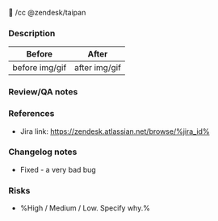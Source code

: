 :snake:
/cc @zendesk/taipan

### Description

| Before         |     After     |
| -------------- | :-----------: |
| before img/gif | after img/gif |

### Review/QA notes

<!-- Please leave some notes here to help people review and test your changes. -->

### References

- Jira link: https://zendesk.atlassian.net/browse/%jira_id%

### Changelog notes

<!-- Formatting guide:

• Added - for new features.
• Changed - for changes in existing functionality.
• Deprecated - for soon-to-be removed features.
• Removed - for now removed features.
• Fixed - for any bug fixes.
• Security - in case of vulnerabilities -->

- Fixed - a very bad bug

### Risks

- %High / Medium / Low. Specify why.%
